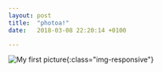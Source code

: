 ```yaml
---
layout: post
title:  "photoa!"
date:   2018-03-08 22:20:14 +0100

---
```

![My first picture](/website/_images/s.png){:class="img-responsive"}


[jekyll-docs]: https://jekyllrb.com/docs/home
[jekyll-gh]:   https://github.com/jekyll/jekyll
[jekyll-talk]: https://talk.jekyllrb.com/

